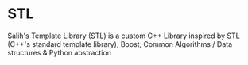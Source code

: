 # STL
Salih's Template Library (STL) is a custom C++ Library inspired by STL (C++'s standard template library), Boost, Common Algorithms / Data structures &amp; Python abstraction
